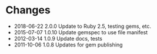 # Changes

* 2018-06-22 2.0.0 Update to Ruby 2.5, testing gems, etc.
* 2015-07-07 1.0.10 Update gemspec to use file manifest
* 2012-03-14 1.0.9  Update docs, tests
* 2011-10-06 1.0.8  Updates for gem publishing
